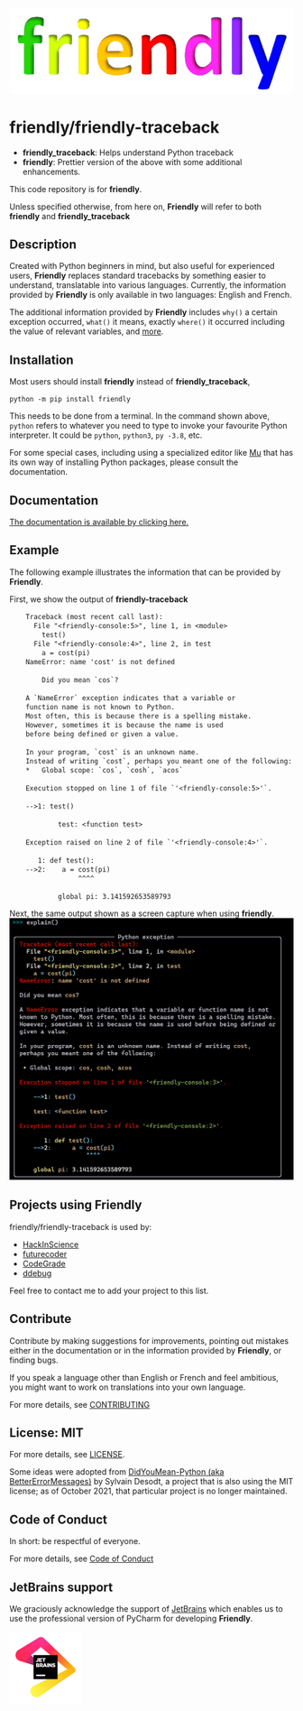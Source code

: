 ![friendly-traceback logo](images/friendly_logo.png)
# friendly/friendly-traceback

- **friendly_traceback**: Helps understand Python traceback
- **friendly**: Prettier version of the above with some additional enhancements.

This code repository is for **friendly**.

Unless specified otherwise, from here on, **Friendly** will refer to both
**friendly** and **friendly_traceback**

## Description

Created with Python beginners in mind, but also useful for experienced users,
**Friendly** replaces standard tracebacks
by something easier to understand, translatable into various languages. 
Currently, the information provided by **Friendly** is only available
in two languages: English and French.

The additional information provided by **Friendly** includes
`why()` a certain exception occurred,
`what()` it means, exactly `where()` it occurred including
the value of relevant variables, and
[more](https://aroberge.github.io/friendly-traceback-docs/docs/html/).

## Installation

Most users should install **friendly** instead of **friendly_traceback**,

```
python -m pip install friendly
```

This needs to be done from a terminal.
In the command shown above,
`python` refers to whatever you need to type to invoke your
favourite Python interpreter.
It could be `python`, `python3`, `py -3.8`, etc.

For some special cases, including
using a specialized editor like [Mu](https://codewith.mu) that has its own way
of installing Python packages, please consult the documentation.

## Documentation

[The documentation is available by clicking here.](https://friendly-traceback.github.io/docs/index.html)

## Example

The following example illustrates the information that can
be provided by **Friendly**.

First, we show the output of **friendly-traceback**

```
    Traceback (most recent call last):
      File "<friendly-console:5>", line 1, in <module>
        test()
      File "<friendly-console:4>", line 2, in test
        a = cost(pi)
    NameError: name 'cost' is not defined

        Did you mean `cos`?

    A `NameError` exception indicates that a variable or
    function name is not known to Python.
    Most often, this is because there is a spelling mistake.
    However, sometimes it is because the name is used
    before being defined or given a value.

    In your program, `cost` is an unknown name.
    Instead of writing `cost`, perhaps you meant one of the following:
    *   Global scope: `cos`, `cosh`, `acos`

    Execution stopped on line 1 of file `'<friendly-console:5>'`.

    -->1: test()

            test: <function test>

    Exception raised on line 2 of file `'<friendly-console:4>'`.

       1: def test():
    -->2:    a = cost(pi)
                 ^^^^

            global pi: 3.141592653589793
```

Next, the same output shown as a screen capture when using **friendly**.
![Screen capture of the above example](images/explain.png)

## Projects using Friendly

friendly/friendly-traceback is used by:

* [HackInScience](https://hackinscience.org)
* [futurecoder](https://futurecoder.io)
* [CodeGrade](https://www.codegrade.com/blog/friendly-better-error-messages-for-python)
* [ddebug](https://github.com/matan-h/ddebug)

Feel free to contact me to add your project to this list.

## Contribute

Contribute by making suggestions for improvements, pointing out mistakes either in
the documentation or in the information provided by **Friendly**, or finding bugs.

If you speak a language other than English or French and feel ambitious, you might
want to work on translations into your own language.

For more details, see [CONTRIBUTING](CONTRIBUTING.md)

## License: MIT

For more details, see [LICENSE](LICENSE).

Some ideas were adopted from
[DidYouMean-Python (aka BetterErrorMessages)](https://github.com/SylvainDe/DidYouMean-Python)
by Sylvain Desodt, a project that is also using the MIT license; as of October 2021, 
that particular project is no longer maintained.

## Code of Conduct

In short: be respectful of everyone.

For more details, see [Code of Conduct](CODE_OF_CONDUCT.md)

## JetBrains support

We graciously acknowledge the support of [JetBrains](
https://www.jetbrains.com/community/opensource/?from=friendly-traceback)
which enables us to use the professional version
of PyCharm for developing **Friendly**.

[![JetBrains](images/jb_beam.png)](
https://www.jetbrains.com/community/opensource/?from=friendly-traceback)
